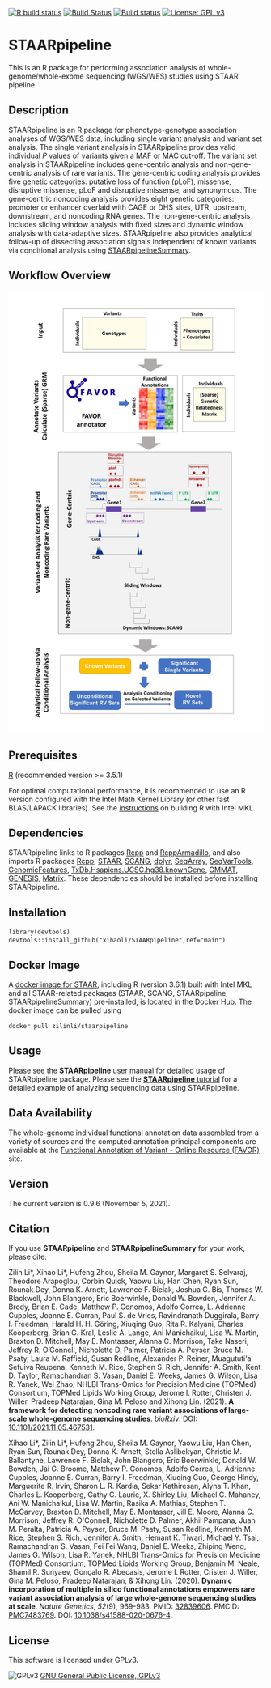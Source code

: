 [![R build status](https://github.com/xihaoli/STAARpipeline/workflows/R-CMD-check/badge.svg)](https://github.com/xihaoli/STAARpipeline/actions)
[![Build Status](https://travis-ci.com/xihaoli/STAARpipeline.svg?branch=main)](https://app.travis-ci.com/github/xihaoli/STAARpipeline)
[![Build status](https://ci.appveyor.com/api/projects/status/ltr225p13idh2934/branch/main?svg=true)](https://ci.appveyor.com/project/xihaoli/staarpipeline/branch/main)
[![License: GPL v3](https://img.shields.io/badge/License-GPLv3-blue.svg)](https://www.gnu.org/licenses/gpl-3.0)

# STAARpipeline
This is an R package for performing association analysis of whole-genome/whole-exome sequencing (WGS/WES) studies using STAAR pipeline.
## Description
STAARpipeline is an R package for phenotype-genotype association analyses of WGS/WES data, including single variant analysis and variant set analysis. The single variant analysis in STAARpipeline provides valid individual *P* values of variants given a MAF or MAC cut-off. The variant set analysis in STAARpipeline includes gene-centric analysis and non-gene-centric analysis of rare variants. The gene-centric coding analysis provides five genetic categories: putative loss of function (pLoF), missense, disruptive missense, pLoF and disruptive missense, and synonymous. The gene-centric noncoding analysis provides eight genetic categories: promoter or enhancer overlaid with CAGE or DHS sites, UTR, upstream, downstream, and noncoding RNA genes. The non-gene-centric analysis includes sliding window analysis with fixed sizes and dynamic window analysis with data-adaptive sizes. STAARpipeline also provides analytical follow-up of dissecting association signals independent of known variants via conditional analysis using <a href="https://github.com/xihaoli/STAARpipelineSummary">STAARpipelineSummary</a>.
## Workflow Overview
![STAARpipeline_workflow](docs/STAARpipeline_workflow.jpg)
## Prerequisites
<a href="https://www.r-project.org">R</a> (recommended version >= 3.5.1)

For optimal computational performance, it is recommended to use an R version configured with the Intel Math Kernel Library (or other fast BLAS/LAPACK libraries). See the <a href="https://software.intel.com/en-us/articles/using-intel-mkl-with-r">instructions</a> on building R with Intel MKL.
## Dependencies
STAARpipeline links to R packages <a href="https://cran.r-project.org/web/packages/Rcpp/index.html">Rcpp</a> and <a href="https://cran.r-project.org/web/packages/RcppArmadillo/index.html">RcppArmadillo</a>, and also imports R packages <a href="https://cran.r-project.org/web/packages/Rcpp/index.html">Rcpp</a>, <a href="https://github.com/xihaoli/STAAR">STAAR</a>, <a href="https://github.com/zilinli1988/SCANG">SCANG</a>, <a href="https://cran.r-project.org/web/packages/dplyr/index.html">dplyr</a>, <a href="https://bioconductor.org/packages/release/bioc/html/SeqArray.html">SeqArray</a>, <a href="https://bioconductor.org/packages/release/bioc/html/SeqVarTools.html">SeqVarTools</a>, <a href="https://bioconductor.org/packages/release/bioc/html/GenomicFeatures.html">GenomicFeatures</a>, <a href="https://bioconductor.org/packages/release/data/annotation/html/TxDb.Hsapiens.UCSC.hg38.knownGene.html">TxDb.Hsapiens.UCSC.hg38.knownGene</a>, <a href="https://cran.r-project.org/web/packages/GMMAT/index.html">GMMAT</a>, <a href="https://bioconductor.org/packages/release/bioc/html/GENESIS.html">GENESIS</a>, <a href="https://cran.r-project.org/web/packages/Matrix/index.html">Matrix</a>. These dependencies should be installed before installing STAARpipeline.
## Installation
```
library(devtools)
devtools::install_github("xihaoli/STAARpipeline",ref="main")
```
## Docker Image
A [docker image for STAAR](https://hub.docker.com/repository/docker/zilinli/staarpipeline), including R (version 3.6.1) built with Intel MKL and all STAAR-related packages (STAAR, SCANG, STAARpipeline, STAARpipelineSummary) pre-installed, is located in the Docker Hub. The docker image can be pulled using
```
docker pull zilinli/staarpipeline
```
## Usage
Please see the <a href="docs/STAARpipeline_manual.pdf">**STAARpipeline** user manual</a> for detailed usage of STAARpipeline package. Please see the <a href="https://github.com/xihaoli/STAARpipeline-Tutorial">**STAARpipeline** tutorial</a> for a detailed example of analyzing sequencing data using STAARpipeline.
## Data Availability
The whole-genome individual functional annotation data assembled from a variety of sources and the computed annotation principal components are available at the [Functional Annotation of Variant - Online Resource (FAVOR)](http://favor.genohub.org) site.
## Version
The current version is 0.9.6 (November 5, 2021).
## Citation
If you use **STAARpipeline** and **STAARpipelineSummary** for your work, please cite:

Zilin Li*, Xihao Li*, Hufeng Zhou, Sheila M. Gaynor, Margaret S. Selvaraj, Theodore Arapoglou, Corbin Quick, Yaowu Liu, Han Chen, Ryan Sun, Rounak Dey, Donna K. Arnett, Lawrence F. Bielak, Joshua C. Bis, Thomas W. Blackwell, John Blangero, Eric Boerwinkle, Donald W. Bowden, Jennifer A. Brody, Brian E. Cade, Matthew P. Conomos, Adolfo Correa, L. Adrienne Cupples, Joanne E. Curran, Paul S. de Vries, Ravindranath Duggirala, Barry I. Freedman, Harald H. H. Göring, Xiuqing Guo, Rita R. Kalyani, Charles Kooperberg, Brian G. Kral, Leslie A. Lange, Ani Manichaikul, Lisa W. Martin, Braxton D. Mitchell, May E. Montasser, Alanna C. Morrison, Take Naseri, Jeffrey R. O’Connell, Nicholette D. Palmer, Patricia A. Peyser, Bruce M. Psaty, Laura M. Raffield, Susan Redline, Alexander P. Reiner, Muagututi‘a Sefuiva Reupena, Kenneth M. Rice, Stephen S. Rich, Jennifer A. Smith, Kent D.
Taylor, Ramachandran S. Vasan, Daniel E. Weeks, James G. Wilson, Lisa R. Yanek, Wei Zhao, NHLBI Trans-Omics for Precision Medicine (TOPMed) Consortium, TOPMed Lipids Working Group, Jerome I. Rotter, Christen J. Willer, Pradeep Natarajan, Gina M. Peloso and Xihong Lin. (2021). **A framework for detecting noncoding rare variant associations of large-scale whole-genome sequencing studies**. _bioRxiv_. DOI: <a href="https://doi.org/10.1101/2021.11.05.467531">10.1101/2021.11.05.467531</a>.

Xihao Li*, Zilin Li*, Hufeng Zhou, Sheila M. Gaynor, Yaowu Liu, Han Chen, Ryan Sun, Rounak Dey, Donna K. Arnett, Stella Aslibekyan, Christie M. Ballantyne, Lawrence F. Bielak, John Blangero, Eric Boerwinkle, Donald W. Bowden, Jai G. Broome, Matthew P. Conomos, Adolfo Correa, L. Adrienne Cupples, Joanne E. Curran, Barry I. Freedman, Xiuqing Guo, George Hindy, Marguerite R. Irvin, Sharon L. R. Kardia, Sekar Kathiresan, Alyna T. Khan, Charles L. Kooperberg, Cathy C. Laurie, X. Shirley Liu, Michael C. Mahaney, Ani W. Manichaikul, Lisa W. Martin, Rasika A. Mathias, Stephen T. McGarvey, Braxton D. Mitchell, May E. Montasser, Jill E. Moore, Alanna C. Morrison, Jeffrey R. O'Connell, Nicholette D. Palmer, Akhil Pampana, Juan M. Peralta, Patricia A. Peyser, Bruce M. Psaty, Susan Redline, Kenneth M. Rice, Stephen S. Rich, Jennifer A. Smith, Hemant K. Tiwari, Michael Y. Tsai, Ramachandran S. Vasan, Fei Fei Wang, Daniel E. Weeks, Zhiping Weng, James G. Wilson, Lisa R. Yanek, NHLBI Trans-Omics for Precision Medicine (TOPMed) Consortium, TOPMed Lipids Working Group, Benjamin M. Neale, Shamil R. Sunyaev, Gonçalo R. Abecasis, Jerome I. Rotter, Cristen J. Willer, Gina M. Peloso, Pradeep Natarajan, & Xihong Lin. (2020). **Dynamic incorporation of multiple in silico functional annotations empowers rare variant association analysis of large whole-genome sequencing studies at scale**. _Nature Genetics_, _52_(9), 969-983. PMID: <a href="https://www.ncbi.nlm.nih.gov/pubmed/32839606">32839606</a>. PMCID: <a href="https://www.ncbi.nlm.nih.gov/pmc/articles/PMC7483769/">PMC7483769</a>. DOI: <a href="https://doi.org/10.1038/s41588-020-0676-4">10.1038/s41588-020-0676-4</a>.
## License
This software is licensed under GPLv3.

![GPLv3](http://www.gnu.org/graphics/gplv3-127x51.png)
[GNU General Public License, GPLv3](http://www.gnu.org/copyleft/gpl.html)
